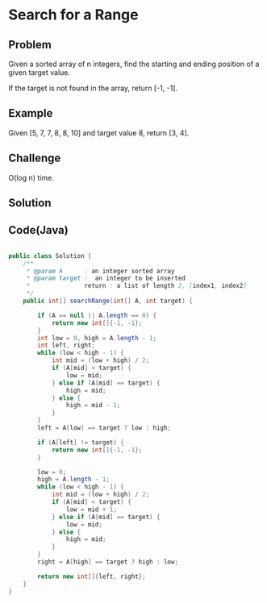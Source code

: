 Search for a Range
===


Problem
-------

Given a sorted array of n integers, find the starting and ending position of a given target value.

If the target is not found in the array, return [-1, -1].

Example
-------

Given [5, 7, 7, 8, 8, 10] and target value 8,
return [3, 4].

Challenge
---------

O(log n) time.

Solution
--------



Code(Java)
----------

```java

public class Solution {
    /**
     * @param A      : an integer sorted array
     * @param target :  an integer to be inserted
     *               return : a list of length 2, [index1, index2]
     */
    public int[] searchRange(int[] A, int target) {

        if (A == null || A.length == 0) {
            return new int[]{-1, -1};
        }
        int low = 0, high = A.length - 1;
        int left, right;
        while (low < high - 1) {
            int mid = (low + high) / 2;
            if (A[mid] < target) {
                low = mid;
            } else if (A[mid] == target) {
                high = mid;
            } else {
                high = mid - 1;
            }
        }
        left = A[low] == target ? low : high;

        if (A[left] != target) {
            return new int[]{-1, -1};
        }

        low = 0;
        high = A.length - 1;
        while (low < high - 1) {
            int mid = (low + high) / 2;
            if (A[mid] < target) {
                low = mid + 1;
            } else if (A[mid] == target) {
                low = mid;
            } else {
                high = mid;
            }
        }
        right = A[high] == target ? high : low;

        return new int[]{left, right};
    }
}


```